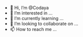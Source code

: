 - 👋 Hi, I’m @Codaya
- 👀 I’m interested in ...
- 🌱 I’m currently learning ...
- 💞️ I’m looking to collaborate on ...
- 📫 How to reach me ...

<!---
Codaya/Codaya is a ✨ special ✨ repository because its `README.md` (this file) appears on your GitHub profile.
You can click the Preview link to take a look at your changes.
--->
